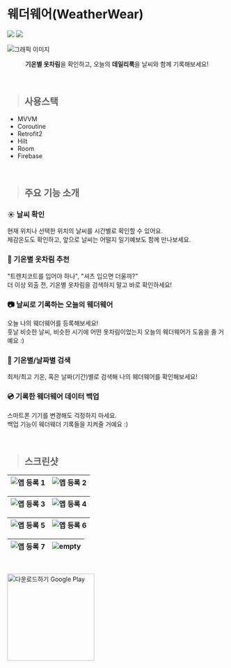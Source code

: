 
# 웨더웨어(WeatherWear)

<img src="https://img.shields.io/badge/Android-3DDC84?style=flat-square&logo=Android&logoColor=white"/> <img src="https://img.shields.io/badge/Kotlin-7F52FF?style=flat-square&logo=Kotlin&logoColor=white"/>

![그래픽 이미지](https://user-images.githubusercontent.com/68545018/203715632-6673ca67-9b7a-4498-9537-531351f6ba92.png)

<div align="center">

**기온별 옷차림**을 확인하고, 오늘의 **데일리룩**을 날씨와 함께 기록해보세요!

</div>

<br>

> ## 사용스택
- MVVM
- Coroutine
- Retrofit2
- Hilt
- Room
- Firebase

<br>

> ## 주요 기능 소개

### ☀️ 날씨 확인

현재 위치나 선택한 위치의 날씨를 시간별로 확인할 수 있어요.<br>
체감온도도 확인하고, 앞으로 날씨는 어떨지 일기예보도 함께 만나보세요.

### 👕 기온별 옷차림 추천

"트렌치코트를 입어야 하나", "셔츠 입으면 더울까?”<br>
더 이상 외출 전, 기온별 옷차림을 검색하지 말고 바로 확인하세요!

### 📷  날씨로 기록하는 오늘의 웨더웨어

오늘 나의 웨더웨어를 등록해보세요!<br>
훗날 비슷한 날씨, 비슷한 시기에 어떤 옷차림이었는지 오늘의 웨더웨어가 도움을 줄 거예요 :)

### 🔎 기온별/날짜별 검색

최저/최고 기온, 혹은 날짜(기간)별로 검색해 나의 웨더웨어를 확인해보세요!

### 💿 기록한 웨더웨어 데이터 백업

스마트폰 기기를 변경해도 걱정하지 마세요.<br>
백업 기능이 웨더웨더 기록들을 지켜줄 거예요 :)

<br>

> ## 스크린샷

|![앱 등록 1](https://user-images.githubusercontent.com/68545018/204073271-042141b9-4edb-4ea2-99d9-63357b99e4b5.png)|![앱 등록 2](https://user-images.githubusercontent.com/68545018/204073273-24a894c9-fe31-4435-a3dd-5c37ed66d6d9.png)|
|---|---|

![앱 등록 3](https://user-images.githubusercontent.com/68545018/204073614-efd78a66-fae6-4673-a647-9f17d302c470.png)|![앱 등록 4](https://user-images.githubusercontent.com/68545018/204073275-47ba6dec-8ad8-4980-a72a-7bf07006c329.png)|
|---|---|

|![앱 등록 5](https://user-images.githubusercontent.com/68545018/204073276-1f099548-4f68-43cf-8d2f-e4bca79e82f2.png)|![앱 등록 6](https://user-images.githubusercontent.com/68545018/204073277-46ebaa16-957d-427e-94b2-2126d8f6ef9e.png)|
|---|---|

|![앱 등록 7](https://user-images.githubusercontent.com/68545018/204073278-a5d7d8e4-9154-4dd7-91bf-e38d9763b5d7.png)|![empty](https://user-images.githubusercontent.com/68545018/204073718-48724cd3-cc70-46b8-a1f6-e5bfced15623.png)|
|---|---|

<br>

<a href='https://play.google.com/store/apps/details?id=com.hyunju.weatherwear&pcampaignid=pcampaignidMKT-Other-global-all-co-prtnr-py-PartBadge-Mar2515-1'><img width=200 alt='다운로드하기 Google Play' src='https://play.google.com/intl/en_us/badges/static/images/badges/ko_badge_web_generic.png'/></a>


